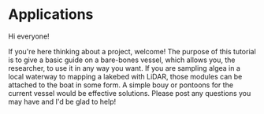 # Applications

Hi everyone! 

If you're here thinking about a project, welcome! The purpose of this tutorial is to give a basic guide on a bare-bones vessel, which allows you, the researcher, to use it in any way you want. If you are sampling algea in a local waterway to mapping a lakebed with LiDAR, those modules can be attached to the boat in some form. A simple bouy or pontoons for the current vessel would be effective solutions. Please post any questions you may have and I'd be glad to help!